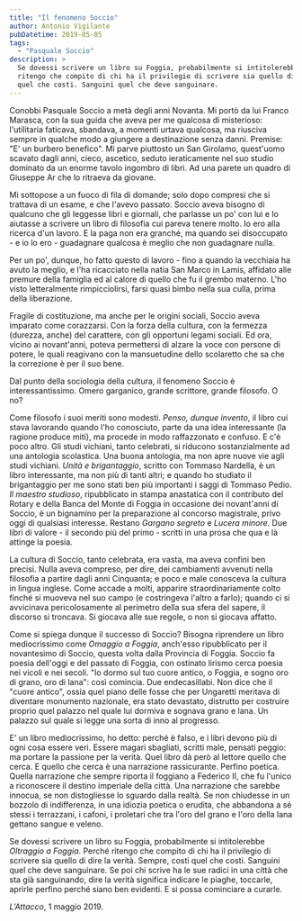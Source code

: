 ```yaml
---
title: "Il fenomeno Soccio"
author: Antonio Vigilante
pubDatetime: 2019-05-05 
tags: 
  - "Pasquale Soccio"
description: >
  Se dovessi scrivere un libro su Foggia, probabilmente si intitolerebbe "Oltraggio a Foggia". Perché 
  ritengo che compito di chi ha il privilegio di scrivere sia quello di dire la verità. Sempre, costi 
  quel che costi. Sanguini quel che deve sanguinare.
---
```


Conobbi Pasquale Soccio a metà degli anni Novanta. Mi portò da lui Franco Marasca, con la sua guida che aveva per me qualcosa di misterioso: l'utilitaria faticava, sbandava, a momenti urtava qualcosa, ma riusciva sempre in qualche modo a giungere a destinazione senza danni. Premise: "E' un burbero benefico". Mi parve piuttosto un San Girolamo, quest'uomo scavato dagli anni, cieco, ascetico, seduto ieraticamente nel suo studio dominato da un enorme tavolo ingombro di libri. Ad una parete un quadro di Giuseppe Ar che lo ritraeva da giovane. 

Mi sottopose a un fuoco di fila di domande; solo dopo compresi che si trattava di un esame, e che l'avevo passato. Soccio aveva bisogno di qualcuno che gli leggesse libri e giornali, che parlasse un po' con lui e lo aiutasse a scrivere un libro di filosofia cui pareva tenere molto. Io ero alla ricerca d'un lavoro. E la paga non era granché, ma quando sei disoccupato - e io lo ero - guadagnare qualcosa è meglio che non guadagnare nulla.  

Per un po', dunque, ho fatto questo di lavoro - fino a quando la vecchiaia ha avuto la meglio, e l'ha ricacciato nella natia San Marco in Lamis, affidato alle premure della famiglia ed al calore di quello che fu il grembo materno. L'ho visto letteralmente rimpicciolirsi, farsi quasi bimbo nella sua culla, prima della liberazione.  
  
Fragile di costituzione, ma anche per le origini sociali, Soccio aveva imparato come corazzarsi. Con la forza della cultura, con la fermezza (durezza, anche) del carattere, con gli opportuni legami sociali. Ed ora, vicino ai novant'anni, poteva permettersi di alzare la voce con persone di potere, le quali reagivano con la mansuetudine dello scolaretto che sa che la correzione è per il suo bene. 
 
Dal punto della sociologia della cultura, il fenomeno Soccio è interessantissimo. Omero garganico, grande scrittore, grande filosofo. O no? 

Come filosofo i suoi meriti sono modesti. _Penso, dunque invento_, il libro cui stava lavorando quando l'ho conosciuto, parte da una idea interessante (la ragione produce miti), ma procede in modo raffazzonato e confuso. E c'è poco altro. Gli studi vichiani, tanto celebrati, si riducono sostanzialmente ad una antologia scolastica. Una buona antologia, ma non apre nuove vie agli studi vichiani. _Unità e brigantaggio_, scritto con Tommaso Nardella, è un libro interessante, ma non più di tanti altri; e quando ho studiato il brigantaggio per me sono stati ben più importanti i saggi di Tommaso Pedio. _Il maestro studioso_, ripubblicato in stampa anastatica con il contributo del Rotary e della Banca del Monte di Foggia in occasione dei novant'anni di Soccio, è un bignamino per la preparazione al concorso magistrale, privo oggi di qualsiasi interesse. Restano _Gargano segreto_ e _Lucera minore_. Due libri di valore - il secondo più del primo - scritti in una prosa che qua e là attinge la poesia. 

La cultura di Soccio, tanto celebrata, era vasta, ma aveva confini ben precisi. Nulla aveva compreso, per dire, dei cambiamenti avvenuti nella filosofia a partire dagli anni Cinquanta; e poco e male conosceva la cultura in lingua inglese. Come accade a molti, apparire straordinariamente colto finché si muoveva nel suo campo (e costringeva l'altro a farlo); quando ci si avvicinava pericolosamente al perimetro della sua sfera del sapere, il discorso si troncava. Si giocava alle sue regole, o non si giocava affatto.  

Come si spiega dunque il successo di Soccio? Bisogna riprendere un libro mediocrissimo come _Omaggio a Foggia_, anch'esso ripubblicato per il novantesimo di Soccio, questa volta dalla Provincia di Foggia. Soccio fa poesia dell'oggi e del passato di Foggia, con ostinato lirismo cerca poesia nei vicoli e nei secoli. "Io dormo sul tuo cuore antico, o Foggia, e sogno oro di grano, oro di lana": così comincia. Due endecasillabi. Non dice che il "cuore antico", ossia quel piano delle fosse che per Ungaretti meritava di diventare monumento nazionale, era stato devastato, distrutto per costruire proprio quel palazzo nel quale lui dormiva e sognava grano e lana. Un palazzo sul quale si legge una sorta di inno al progresso.  

E' un libro mediocrissimo, ho detto: perché è falso, e i libri devono più di ogni cosa essere veri. Essere magari sbagliati, scritti male, pensati peggio: ma portare la passione per la verità. Quel libro dà però al lettore quello che cerca. E quello che cerca è una narrazione rassicurante. Perfino poetica. Quella narrazione che sempre riporta il foggiano a Federico II, che fu l'unico a riconoscere il destino imperiale della città. Una narrazione che sarebbe innocua, se non distogliesse lo sguardo dalla realtà. Se non chiudesse in un bozzolo di indifferenza, in una idiozia poetica o erudita, che abbandona a sé stessi i terrazzani, i cafoni, i proletari che tra l'oro del grano e l'oro della lana gettano sangue e veleno.  

Se dovessi scrivere un libro su Foggia, probabilmente si intitolerebbe _Oltraggio a Foggia_. Perché ritengo che compito di chi ha il privilegio di scrivere sia quello di dire la verità. Sempre, costi quel che costi. Sanguini quel che deve sanguinare. Se poi chi scrive ha le sue radici in una città che sta già sanguinando, dire la verità significa indicare le piaghe, toccarle, aprirle perfino perché siano ben evidenti. E si possa cominciare a curarle.  
  
_L'Attacco_, 1 maggio 2019. 
  



